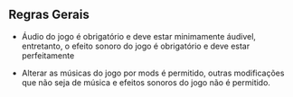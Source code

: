 ## Regras Gerais
 
- Áudio do jogo é obrigatório e deve estar minimamente áudivel, entretanto, o efeito sonoro do jogo é obrigatório e deve estar perfeitamente 

- Alterar as músicas do jogo por mods é permitido, outras modificações que não seja de música e efeitos sonoros do jogo não é permitido.
   

